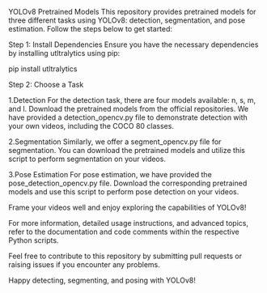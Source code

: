 YOLOv8 Pretrained Models
This repository provides pretrained models for three different tasks using YOLOv8: detection, segmentation, and pose estimation. Follow the steps below to get started:

Step 1: Install Dependencies
Ensure you have the necessary dependencies by installing utltralytics using pip:

pip install utltralytics

Step 2: Choose a Task

1.Detection
For the detection task, there are four models available: n, s, m, and l. Download the pretrained models from the official repositories. We have provided a detection_opencv.py file to demonstrate detection with your own videos, including the COCO 80 classes.

2.Segmentation
Similarly, we offer a segment_opencv.py file for segmentation. You can download the pretrained models and utilize this script to perform segmentation on your videos.

3.Pose Estimation
For pose estimation, we have provided the pose_detection_opencv.py file. Download the corresponding pretrained models and use this script to perform pose detection on your videos.


Frame your videos well and enjoy exploring the capabilities of YOLOv8!

For more information, detailed usage instructions, and advanced topics, refer to the documentation and code comments within the respective Python scripts.

Feel free to contribute to this repository by submitting pull requests or raising issues if you encounter any problems.

Happy detecting, segmenting, and posing with YOLOv8!

